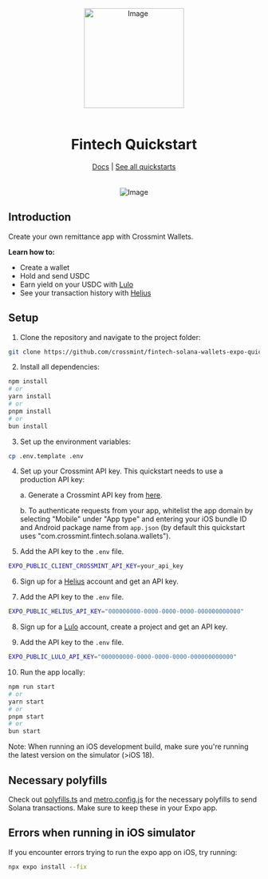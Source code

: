 <div align="center">
<img width="200" alt="Image" src="https://github.com/user-attachments/assets/8b617791-cd37-4a5a-8695-a7c9018b7c70" />
<br>
<br>
<h1>Fintech Quickstart</h1>

<div align="center">
<a href="https://docs.crossmint.com/introduction/platform/wallets">Docs</a> | <a href="https://github.com/crossmint">See all quickstarts</a>
</div>

<br>
<br>
<img src="https://github.com/user-attachments/assets/80eda581-6a21-46d4-88de-04dacb8eb39b" alt="Image" width="full">
</div>

## Introduction

Create your own remittance app with Crossmint Wallets.

**Learn how to:**

- Create a wallet
- Hold and send USDC
- Earn yield on your USDC with [Lulo](https://lulo.fi/)
- See your transaction history with [Helius](https://helius.dev/)

## Setup

1. Clone the repository and navigate to the project folder:

```bash
git clone https://github.com/crossmint/fintech-solana-wallets-expo-quickstart.git && cd fintech-solana-wallets-expo-quickstart
```

2. Install all dependencies:

```bash
npm install
# or
yarn install
# or
pnpm install
# or
bun install
```

3. Set up the environment variables:

```bash
cp .env.template .env
```
4. Set up your Crossmint API key. This quickstart needs to use a production API key:
   
   a. Generate a Crossmint API key from [here](https://docs.crossmint.com/introduction/platform/api-keys/client-side).
   
   b. To authenticate requests from your app, whitelist the app domain by selecting "Mobile" under "App type" and entering your iOS bundle ID and Android package name from `app.json` (by default this quickstart uses "com.crossmint.fintech.solana.wallets").

5. Add the API key to the `.env` file.

```bash
EXPO_PUBLIC_CLIENT_CROSSMINT_API_KEY=your_api_key
```

6. Sign up for a [Helius](https://helius.dev/) account and get an API key.

7. Add the API key to the `.env` file.

```bash
EXPO_PUBLIC_HELIUS_API_KEY="000000000-0000-0000-0000-000000000000"
```

8. Sign up for a [Lulo](https://dev.lulo.fi/) account, create a project and get an API key.

9. Add the API key to the `.env` file.

```bash
EXPO_PUBLIC_LULO_API_KEY="000000000-0000-0000-0000-000000000000"
```

10. Run the app locally:

```bash
npm run start
# or
yarn start
# or
pnpm start
# or
bun start
```

Note: When running an iOS development build, make sure you're running the latest version on the simulator (>iOS 18).

## Necessary polyfills

Check out [polyfills.ts](lib/polyfills.ts) and [metro.config.js](metro.config.js) for the necessary polyfills to send Solana transactions. Make sure to keep these in your Expo app.

## Errors when running in iOS simulator

If you encounter errors trying to run the expo app on iOS, try running:

```bash
npx expo install --fix
```
